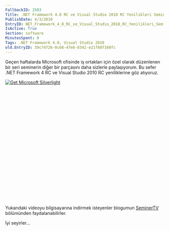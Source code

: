 ```yaml
---
FallbackID: 2503
Title: .NET Framework 4.0 RC ve Visual Studio 2010 RC Yenilikleri Seminer Video Kaydı
PublishDate: 4/3/2010
EntryID: NET_Framework_4_0_RC_ve_Visual_Studio_2010_RC_Yenilikleri_Seminer_Video_Kaydi
IsActive: True
Section: software
MinutesSpent: 0
Tags: .NET Framework 4.0, Visual Studio 2010
old.EntryID: 39c74726-0c68-47e6-8342-e21f607160fc
---
```

Geçen haftalarda Microsoft ofisinde iş ortakları için özel olarak
düzenlenen bir seri seminerin diğer bir parçasını daha sizlerle
paylaşıyorum. Bu sefer .NET Framework 4 RC ve Visual Studio 2010 RC
yeniliklerine göz atıyoruz.

<div style="width:512px;height:384px;">

[![Get Microsoft
Silverlight](http://go2.microsoft.com/fwlink/?LinkId=108181)](http://go2.microsoft.com/fwlink/?LinkID=124807)

</div>

Yukarıdaki videoyu bilgisayarına indirmek isteyenler blogumun
[SeminerTV](http://daron.yondem.com/tr/formatpage.aspx?path=seminertv.format.html)
bölümünden faydalanabilirler.

İyi seyirler...


